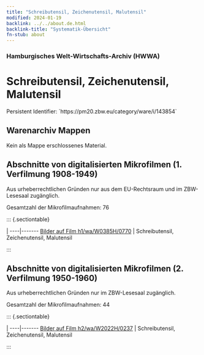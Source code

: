 ```yaml
---
title: "Schreibutensil, Zeichenutensil, Malutensil"
modified: 2024-01-19
backlink: ../../about.de.html
backlink-title: "Systematik-Übersicht"
fn-stub: about
---
```


### Hamburgisches Welt-Wirtschafts-Archiv (HWWA)

# Schreibutensil, Zeichenutensil, Malutensil

<div class="hint">Persistent Identifier: `https://pm20.zbw.eu/category/ware/i/143854`</div>







## Warenarchiv Mappen





Kein als Mappe erschlossenes Material.



<a id="filmsections" />

## Abschnitte von digitalisierten Mikrofilmen (1. Verfilmung 1908-1949)

<p>Aus urheberrechtlichen Gründen nur aus dem EU-Rechtsraum und im ZBW-Lesesaal zugänglich.</p>


<p>Gesamtzahl der Mikrofilmaufnahmen: 76</p>





::: {.sectiontable}

 | 
----|-------
<a class="btn" href="https://pm20.zbw.eu/film/h1/wa/W0385H/0770" rel="nofollow">Bilder auf Film h1/wa/W0385H/0770</a> | Schreibutensil, Zeichenutensil, Malutensil


:::




## Abschnitte von digitalisierten Mikrofilmen (2. Verfilmung 1950-1960)

<p>Aus urheberrechtlichen Gründen nur im ZBW-Lesesaal zugänglich.</p>


<p>Gesamtzahl der Mikrofilmaufnahmen: 44</p>





::: {.sectiontable}

 | 
----|-------
<a class="btn" href="https://pm20.zbw.eu/film/h2/wa/W2022H/0237" rel="nofollow">Bilder auf Film h2/wa/W2022H/0237</a> | Schreibutensil, Zeichenutensil, Malutensil


:::
















